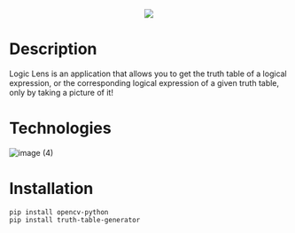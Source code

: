 <div align=center >
<img align="center"  src="https://i.ibb.co/Ykc79yZ/Logo-Sample.png">
</div>

# Description

Logic Lens is an application that allows you to get the truth table of a logical expression, or the corresponding logical expression of a given truth table, only by taking a picture of it! 

# Technologies
![image (4)](https://github.com/yousefosama654/Logic-Lens/assets/93356614/6fff1284-2d4d-430d-ba4c-4f15e1274295)



# Installation

```
pip install opencv-python
pip install truth-table-generator
```
